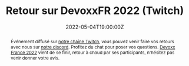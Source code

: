 ---
title: Retour sur DevoxxFR 2022 (Twitch)

event: Software Craftsmanship Lyon (Meetup)
event_url: https://www.meetup.com/Software-Craftsmanship-Lyon/events/285516446/

location: Twitch (En ligne)

summary: 🎤 Retour à chaud par ses participants | Meetup du 04/05/2022
abstract: "Événement diffusé sur [notre chaîne Twitch](https://www.twitch.tv/swcraftlyon), vous pouvez venir faire vos retours avec nous sur [notre discord](https://discord.gg/T6wJUWW). Profitez du chat pour poser vos questions.

[Devoxx France 2022](https://www.devoxx.fr/) vient de se finir, retour à chaud par ses participants, n'hésitez pas venir donner votre avis."

date: "2022-05-04T19:00:00Z"
date_end: "2022-05-04T21:00:00Z"
all_day: false

publishDate: "2022-05-04T12:00:00Z"

authors: [David Aparicio]
tags: [Meetup, DevoxxFR, Twitch]

featured: false

image:
  caption: 'Crédits: [**Twitch**](https://www.meetup.com/Software-Craftsmanship-Lyon/events/285516446/)'
  focal_point: Right

links: 
#- icon: youtube
#  icon_pack: fab
#  name: Youtube
#  url: https://youtu.be/DkY1BA6M93g
- icon: twitch
  icon_pack: fab
  name: Twitch
  url: https://www.twitch.tv/videos/1474926387
- icon: twitter
  icon_pack: fab
  name: Twitter
  url: https://twitter.com/swcraftlyon #https://twitter.com/Chlorhydrique/status/1506921891264708609
url_pdf: ""
url_slides: ""
url_video: "https://youtu.be/DBK9HYWJS-I"

slides: ""
projects: []
---
